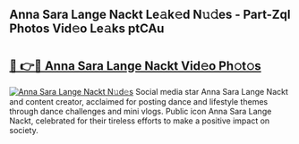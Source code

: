## Anna Sara Lange Nackt Le𝚊k𝚎d N𝚞𝚍es - Part-ZqI Photos Vid𝚎o Le𝚊ks ptCAu

# <h2><a href="http://fb7cdvi.evod.top/?m=Anna+Sara+Lange+Nackt">🔗 👉🔴 Anna Sara Lange Nackt Vid𝚎o Ph𝚘t𝚘s</a></h2>

[![Anna Sara Lange Nackt N𝚞d𝚎s](https://i.imgur.com/8V9OHl7.gif)](http://fb7cdvi.evod.top/?m=Anna+Sara+Lange+Nackt)
Social media star Anna Sara Lange Nackt and content creator, acclaimed for posting dance and lifestyle themes through dance challenges and mini vlogs. Public icon Anna Sara Lange Nackt, celebrated for their tireless efforts to make a positive impact on society. 
